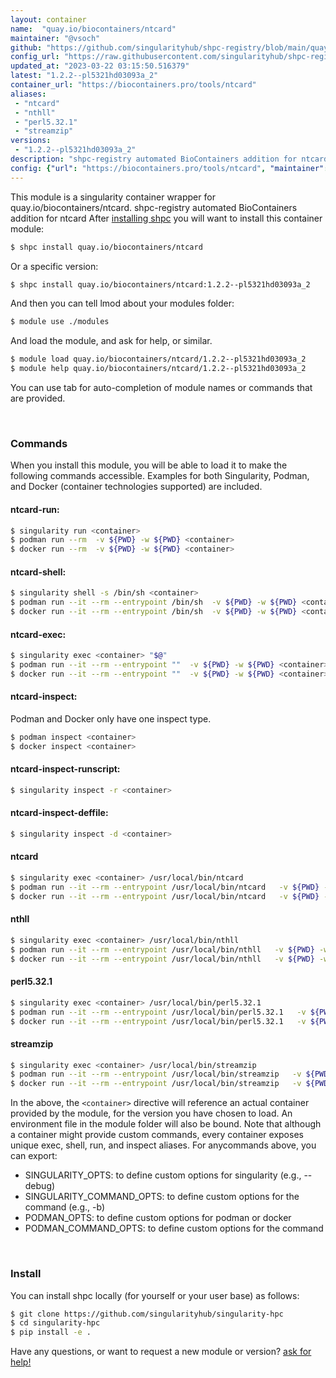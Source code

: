 ```yaml
---
layout: container
name:  "quay.io/biocontainers/ntcard"
maintainer: "@vsoch"
github: "https://github.com/singularityhub/shpc-registry/blob/main/quay.io/biocontainers/ntcard/container.yaml"
config_url: "https://raw.githubusercontent.com/singularityhub/shpc-registry/main/quay.io/biocontainers/ntcard/container.yaml"
updated_at: "2023-03-22 03:15:50.516379"
latest: "1.2.2--pl5321hd03093a_2"
container_url: "https://biocontainers.pro/tools/ntcard"
aliases:
 - "ntcard"
 - "nthll"
 - "perl5.32.1"
 - "streamzip"
versions:
 - "1.2.2--pl5321hd03093a_2"
description: "shpc-registry automated BioContainers addition for ntcard"
config: {"url": "https://biocontainers.pro/tools/ntcard", "maintainer": "@vsoch", "description": "shpc-registry automated BioContainers addition for ntcard", "latest": {"1.2.2--pl5321hd03093a_2": "sha256:a445aa915d02f930ae426e19ddb2b1656da3db034b3b5ecde8a9e4d5256026cd"}, "tags": {"1.2.2--pl5321hd03093a_2": "sha256:a445aa915d02f930ae426e19ddb2b1656da3db034b3b5ecde8a9e4d5256026cd"}, "docker": "quay.io/biocontainers/ntcard", "aliases": {"ntcard": "/usr/local/bin/ntcard", "nthll": "/usr/local/bin/nthll", "perl5.32.1": "/usr/local/bin/perl5.32.1", "streamzip": "/usr/local/bin/streamzip"}}
---
```


This module is a singularity container wrapper for quay.io/biocontainers/ntcard.
shpc-registry automated BioContainers addition for ntcard
After [installing shpc](#install) you will want to install this container module:


```bash
$ shpc install quay.io/biocontainers/ntcard
```

Or a specific version:

```bash
$ shpc install quay.io/biocontainers/ntcard:1.2.2--pl5321hd03093a_2
```

And then you can tell lmod about your modules folder:

```bash
$ module use ./modules
```

And load the module, and ask for help, or similar.

```bash
$ module load quay.io/biocontainers/ntcard/1.2.2--pl5321hd03093a_2
$ module help quay.io/biocontainers/ntcard/1.2.2--pl5321hd03093a_2
```

You can use tab for auto-completion of module names or commands that are provided.

<br>

### Commands

When you install this module, you will be able to load it to make the following commands accessible.
Examples for both Singularity, Podman, and Docker (container technologies supported) are included.

#### ntcard-run:

```bash
$ singularity run <container>
$ podman run --rm  -v ${PWD} -w ${PWD} <container>
$ docker run --rm  -v ${PWD} -w ${PWD} <container>
```

#### ntcard-shell:

```bash
$ singularity shell -s /bin/sh <container>
$ podman run --it --rm --entrypoint /bin/sh  -v ${PWD} -w ${PWD} <container>
$ docker run --it --rm --entrypoint /bin/sh  -v ${PWD} -w ${PWD} <container>
```

#### ntcard-exec:

```bash
$ singularity exec <container> "$@"
$ podman run --it --rm --entrypoint ""  -v ${PWD} -w ${PWD} <container> "$@"
$ docker run --it --rm --entrypoint ""  -v ${PWD} -w ${PWD} <container> "$@"
```

#### ntcard-inspect:

Podman and Docker only have one inspect type.

```bash
$ podman inspect <container>
$ docker inspect <container>
```

#### ntcard-inspect-runscript:

```bash
$ singularity inspect -r <container>
```

#### ntcard-inspect-deffile:

```bash
$ singularity inspect -d <container>
```


#### ntcard

```bash
$ singularity exec <container> /usr/local/bin/ntcard
$ podman run --it --rm --entrypoint /usr/local/bin/ntcard   -v ${PWD} -w ${PWD} <container> -c " $@"
$ docker run --it --rm --entrypoint /usr/local/bin/ntcard   -v ${PWD} -w ${PWD} <container> -c " $@"
```


#### nthll

```bash
$ singularity exec <container> /usr/local/bin/nthll
$ podman run --it --rm --entrypoint /usr/local/bin/nthll   -v ${PWD} -w ${PWD} <container> -c " $@"
$ docker run --it --rm --entrypoint /usr/local/bin/nthll   -v ${PWD} -w ${PWD} <container> -c " $@"
```


#### perl5.32.1

```bash
$ singularity exec <container> /usr/local/bin/perl5.32.1
$ podman run --it --rm --entrypoint /usr/local/bin/perl5.32.1   -v ${PWD} -w ${PWD} <container> -c " $@"
$ docker run --it --rm --entrypoint /usr/local/bin/perl5.32.1   -v ${PWD} -w ${PWD} <container> -c " $@"
```


#### streamzip

```bash
$ singularity exec <container> /usr/local/bin/streamzip
$ podman run --it --rm --entrypoint /usr/local/bin/streamzip   -v ${PWD} -w ${PWD} <container> -c " $@"
$ docker run --it --rm --entrypoint /usr/local/bin/streamzip   -v ${PWD} -w ${PWD} <container> -c " $@"
```



In the above, the `<container>` directive will reference an actual container provided
by the module, for the version you have chosen to load. An environment file in the
module folder will also be bound. Note that although a container
might provide custom commands, every container exposes unique exec, shell, run, and
inspect aliases. For anycommands above, you can export:

 - SINGULARITY_OPTS: to define custom options for singularity (e.g., --debug)
 - SINGULARITY_COMMAND_OPTS: to define custom options for the command (e.g., -b)
 - PODMAN_OPTS: to define custom options for podman or docker
 - PODMAN_COMMAND_OPTS: to define custom options for the command

<br>

### Install

You can install shpc locally (for yourself or your user base) as follows:

```bash
$ git clone https://github.com/singularityhub/singularity-hpc
$ cd singularity-hpc
$ pip install -e .
```

Have any questions, or want to request a new module or version? [ask for help!](https://github.com/singularityhub/singularity-hpc/issues)